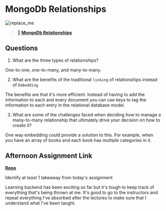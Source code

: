 # MongoDb Relationships

![replace_me](https://codeworks.blob.core.windows.net/public/assets/img/illustrations/placeholder.svg)

> **📖 [MongoDb Relationships](https://codeworksacademy.com/fs-student-guide/resources/wk5/02-Relationships)**

## Questions

1. What are the three types of relationships?

One-to-one, one-to-many, and many-to-many.

2. What are the benefits of the traditional `linking` of relationships instead of `Embedding`

The benefits are that it's more efficient. Instead of having to add the information to each and every document you can use keys to tag the information to each entry in the relational database model. 

3. What are some of the challenges faced when deciding how to manage a many-to-many relationship that ultimately drive your decision on how to create it?

One way embedding could provide a solution to this. For example, when you have an array of books and each book has multiple categories in it. 

## Afternoon Assignment Link

**[Repo](https://github.com/IsaiahLeiva/mar-1-ac)**

Identify at least 1 takeaway from today's assignment

Learning backend has been exciting so far but it's tough to keep track of everything that's being thrown at me. It's good to go to the instructors and repeat everything I've absorbed after the lectures to make sure that I understand what I've been taught. 